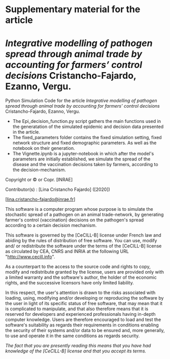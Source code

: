 # Supplementary material for the article
# *Integrative modelling of pathogen spread through animal trade by accounting for farmers’ control decisions* Cristancho-Fajardo, Ezanno, Vergu.
Python Simulation Code  for the article *Integrative modelling of pathogen spread through animal trade by accounting for farmers’ control decisions* Cristancho-Fajardo, Ezanno, Vergu.

- The Epi_decision_function.py script gathers the main functions used in the generatation of the simulated epidemic and decision data presented in the article.
- The fixed_parameters folder contains the fixed simulation setting, fixed network structure and fixed demographic parameters. As well as the notebook on their generation. 
- The Vignette.ipynb is a jupyter-notebook in which after the model's parameters are initially established, we simulate the spread of the disease and the vaccination decisions taken by farmers, according to the decision-mechanism.

Copyright or © or Copr. [INRAE]

Contributor(s) : [Lina Cristancho Fajardo]  ([2020])

[lina.cristancho-fajardo@inrae.fr]

This software is a computer program whose purpose is to simulate the stochastic spread of a pathogen on an animal trade-network, by generating farmer's control (vaccination) decisions on the pathogen's spread according to a certain decision mechanism. 

This software is governed by the [CeCILL-B] license under French law and
abiding by the rules of distribution of free software.  You can  use, 
modify and/ or redistribute the software under the terms of the [CeCILL-B]
license as circulated by CEA, CNRS and INRIA at the following URL
"http://www.cecill.info". 

As a counterpart to the access to the source code and  rights to copy,
modify and redistribute granted by the license, users are provided only
with a limited warranty  and the software's author,  the holder of the
economic rights,  and the successive licensors  have only  limited
liability. 

In this respect, the user's attention is drawn to the risks associated
with loading,  using,  modifying and/or developing or reproducing the
software by the user in light of its specific status of free software,
that may mean  that it is complicated to manipulate,  and  that  also
therefore means  that it is reserved for developers  and  experienced
professionals having in-depth computer knowledge. Users are therefore
encouraged to load and test the software's suitability as regards their
requirements in conditions enabling the security of their systems and/or 
data to be ensured and,  more generally, to use and operate it in the 
same conditions as regards security. 

*The fact that you are presently reading this means that you have had
knowledge of the [CeCILL-B] license and that you accept its terms.*
